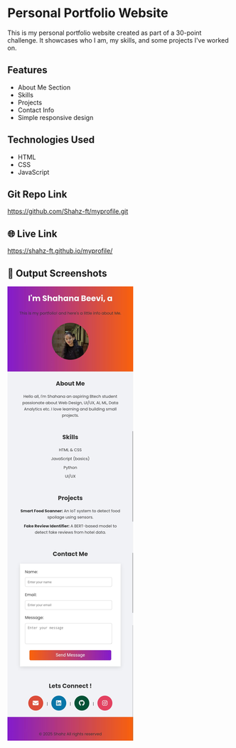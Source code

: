 # Personal Portfolio Website

This is my personal portfolio website created as part of a 30-point challenge. It showcases who I am, my skills, and some projects I've worked on.

## Features

- About Me Section
- Skills
- Projects
- Contact Info
- Simple responsive design

## Technologies Used

- HTML
- CSS
- JavaScript
  
## Git Repo Link
https://github.com/Shahz-ft/myprofile.git

## 🌐 Live Link
https://shahz-ft.github.io/myprofile/

## 📸 Output Screenshots
![output](output/profile.jpg)
